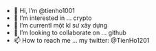 - 👋 Hi, I’m @tienho1001
- 👀 I’m interested in ...  crypto
- 🌱 I’m currentl một kĩ sư xây dựng
- 💞️ I’m looking to collaborate on ...  github         
- 📫 How to reach me ...  my twitter: @TienHo1201

<!---
tienho1001/tienho1001 is a ✨ special ✨ repository because its `README.md` (this file) appears on your GitHub profile.
You can click the Preview link to take a look at your changes.
--->

